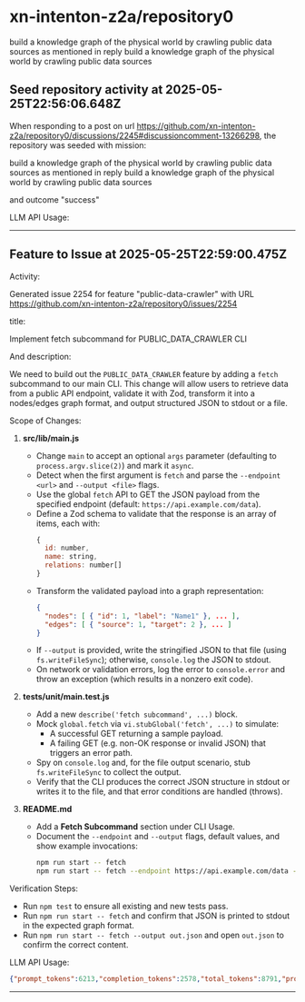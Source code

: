 # xn-intenton-z2a/repository0
build a knowledge graph of the physical world by crawling public data sources as mentioned in reply build a knowledge graph of the physical world by crawling public data sources
## Seed repository activity at 2025-05-25T22:56:06.648Z

When responding to a post on url https://github.com/xn-intenton-z2a/repository0/discussions/2245#discussioncomment-13266298, the repository was seeded with mission:

build a knowledge graph of the physical world by crawling public data sources as mentioned in reply build a knowledge graph of the physical world by crawling public data sources

and outcome "success"

LLM API Usage:

---

## Feature to Issue at 2025-05-25T22:59:00.475Z

Activity:

Generated issue 2254 for feature "public-data-crawler" with URL https://github.com/xn-intenton-z2a/repository0/issues/2254

title:

Implement fetch subcommand for PUBLIC_DATA_CRAWLER CLI

And description:

We need to build out the `PUBLIC_DATA_CRAWLER` feature by adding a `fetch` subcommand to our main CLI. This change will allow users to retrieve data from a public API endpoint, validate it with Zod, transform it into a nodes/edges graph format, and output structured JSON to stdout or a file.

Scope of Changes:

1. **src/lib/main.js**
   - Change `main` to accept an optional `args` parameter (defaulting to `process.argv.slice(2)`) and mark it `async`.
   - Detect when the first argument is `fetch` and parse the `--endpoint <url>` and `--output <file>` flags.
   - Use the global `fetch` API to GET the JSON payload from the specified endpoint (default: `https://api.example.com/data`).
   - Define a Zod schema to validate that the response is an array of items, each with:
     ```js
     {
       id: number,
       name: string,
       relations: number[]
     }
     ```
   - Transform the validated payload into a graph representation:
     ```json
     {
       "nodes": [ { "id": 1, "label": "Name1" }, ... ],
       "edges": [ { "source": 1, "target": 2 }, ... ]
     }
     ```
   - If `--output` is provided, write the stringified JSON to that file (using `fs.writeFileSync`); otherwise, `console.log` the JSON to stdout.
   - On network or validation errors, log the error to `console.error` and throw an exception (which results in a nonzero exit code).

2. **tests/unit/main.test.js**
   - Add a new `describe('fetch subcommand', ...)` block.
   - Mock `global.fetch` via `vi.stubGlobal('fetch', ...)` to simulate:
     - A successful GET returning a sample payload.
     - A failing GET (e.g. non-OK response or invalid JSON) that triggers an error path.
   - Spy on `console.log` and, for the file output scenario, stub `fs.writeFileSync` to collect the output.
   - Verify that the CLI produces the correct JSON structure in stdout or writes it to the file, and that error conditions are handled (throws).

3. **README.md**
   - Add a **Fetch Subcommand** section under CLI Usage.
   - Document the `--endpoint` and `--output` flags, default values, and show example invocations:
     ```bash
     npm run start -- fetch
     npm run start -- fetch --endpoint https://api.example.com/data --output out.json
     ```

Verification Steps:

- Run `npm test` to ensure all existing and new tests pass.
- Run `npm run start -- fetch` and confirm that JSON is printed to stdout in the expected graph format.
- Run `npm run start -- fetch --output out.json` and open `out.json` to confirm the correct content.


LLM API Usage:
```json
{"prompt_tokens":6213,"completion_tokens":2578,"total_tokens":8791,"prompt_tokens_details":{"cached_tokens":0,"audio_tokens":0},"completion_tokens_details":{"reasoning_tokens":1856,"audio_tokens":0,"accepted_prediction_tokens":0,"rejected_prediction_tokens":0}}
```

---